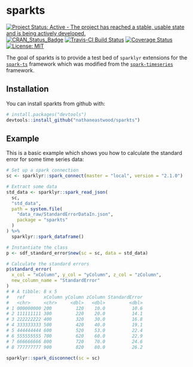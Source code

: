 
<!-- README.md is generated from README.Rmd. Please edit that file -->

# sparkts

[![Project Status: Active - The project has reached a stable, usable
state and is being actively
developed.](http://www.repostatus.org/badges/latest/active.svg)](http://www.repostatus.org/#active)
[![CRAN\_Status\_Badge](http://www.r-pkg.org/badges/version/sparkts)](http://cran.r-project.org/package=sparkts)
[![Travis-CI Build
Status](https://travis-ci.org/nathaneastwood/sparkts.svg?branch=master)](https://travis-ci.org/nathaneastwood/sparkts)
[![Coverage
Status](https://img.shields.io/codecov/c/github/nathaneastwood/sparkts/master.svg)](https://codecov.io/github/nathaneastwood/sparkts?branch=master)
[![License:
MIT](https://img.shields.io/badge/License-MIT-yellow.svg)](https://opensource.org/licenses/MIT)

The goal of sparkts is to provide a test bed of `sparklyr` extensions
for the [`spark-ts`](https://github.com/srussell91/SparkTS) framework
which was modified from the
[`spark-timeseries`](https://github.com/sryza/spark-timeseries)
framework.

## Installation

You can install sparkts from github with:

``` r
# install.packages("devtools")
devtools::install_github("nathaneastwood/sparkts")
```

## Example

This is a basic example which shows you how to calculate the standard
error for some time series data:

``` r
# Set up a spark connection
sc <- sparklyr::spark_connect(master = "local", version = "2.1.0")

# Extract some data
std_data <- sparklyr::spark_read_json(
  sc,
  "std_data",
  path = system.file(
    "data_raw/StandardErrorDataIn.json",
    package = "sparkts"
  )
) %>%
  sparklyr::spark_dataframe()

# Instantiate the class
p <- sdf_standard_error$new(sc = sc, data = std_data)

# Calculate the standard errors
p$standard_error(
  x_col = "xColumn", y_col = "yColumn", z_col = "zColumn",
  new_column_name = "StandardError"
)
# # A tibble: 8 x 5
#   ref       xColumn yColumn zColumn StandardError
#   <chr>     <chr>     <dbl>   <dbl>         <dbl>
# 1 000000000 200         120    10.0          10.6
# 2 111111111 300         220    20.0          14.1
# 3 222222222 400         320    30.0          16.8
# 4 333333333 500         420    40.0          19.1
# 5 444444444 600         520    53.0          22.4
# 6 555555555 700         620    60.0          22.9
# 7 666666666 800         720    70.0          24.6
# 8 777777777 900         820    80.0          26.2

sparklyr::spark_disconnect(sc = sc)
```
